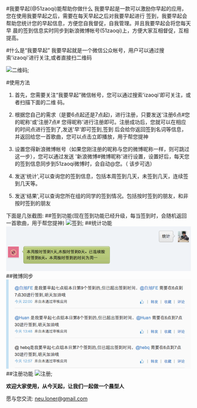 #我要早起(@51zaoqi)能帮助你做什么
我要早起是一款可以激励你早起的应用，您在使用我要早起之后，需要在每天早起之后对我要早起进行
签到，我要早起会帮助您统计您的早起信息，方便您自我督促，自我管理。并且我要早起会将您每天早
晨的签到信息实时同步到新浪微博帐号(51zaoqi)上，方便大家互相督促，互相提高。

#什么是“我要早起”
我要早起就是一个微信公众帐号，用户可以通过搜索'izaoqi'进行关注,或者直接扫二维码

![二维码](http://loner-wordpress.stor.sinaapp.com/uploads/2013/02/qrcode_for_gh_6643b5e68668_430.jpg);

#使用方法
1. 首先，您需要关注“我要早起”微信帐号，您可以通过搜索'izaoqi'即可关注，或者扫描下面的二维
码。

2. 根据您自己的需求（是要6点起还是7点起)，进行注册，只要发送'注册6点#您的昵称'或'注册7点#
您得昵称'进行注册即可。注册成功后，您就可以在相应的时间点进行签到了,发送'早'即可签到,签到
后会给你返回签到名词等信息，并返回给您一首歌曲，您可以点击立即播放，用于帮您提神

3. 设置您得新浪微博帐号（如果您刚注册的昵称与您的微博昵称一样，则可跳过这一步），您可以通过发送
'新浪微博#微博昵称'进行设置，设置好后，每天您的签到信息同步到51zaoqi微博时，会自动@您。（
该步可选）

4. 发送'统计',可以查询您的签到信息，包括本周签到几天，未签到几天，连续签到几天等。

5. 发送'结果',可以查询您所在组的同学的签到情况。包括按时签到的朋友，和非按时签到的朋友 

下面是几张截图:
##签到功能(现在签到功能已经升级，每当签到时，会随机返回一首歌曲，用于帮您提神)
![签到](http://loner-wordpress.stor.sinaapp.com/uploads/2013/02/Snip20130226_2.png);
##统计功能
![统计](tongji.png)
##微博同步
![微博同步](weibo.png)
##注册功能
![注册](http://loner-wordpress.stor.sinaapp.com/uploads/2013/02/Snip20130226_1.png);

**欢迎大家使用，从今天起，让我们一起做一个晨型人**

愿与您交流: neu.loner@gmail.com
